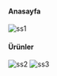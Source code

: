 #### Anasayfa
![ss1](https://user-images.githubusercontent.com/75277382/145644923-e21835db-209f-4912-9db3-b8ef0cc10a34.PNG)
#### Ürünler
![ss2](https://user-images.githubusercontent.com/75277382/145644926-0ef77a07-60f5-45ec-8be0-4da943904362.PNG)
![ss3](https://user-images.githubusercontent.com/75277382/145644930-5f818fc9-e499-48c8-876d-043a8198c481.PNG)

